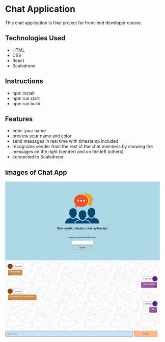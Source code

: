 # Chat Application
This chat application is final project for front-end developer course.

## Technologies Used
- HTML
- CSS
- React
- Scaledrone

## Instructions
- npm install
- npm run start
- npm run build

## Features
- enter your name
- preview your name and color
- send messages in real time with timestamp included
- recognizes sender from the rest of the chat members by showing the messages on the right (sender) and on the left (others)
- connected to Scaledrone

## Images of Chat App
![welcome page](./src/images/welcome.PNG)
![chat page](./src/images/chat.PNG)